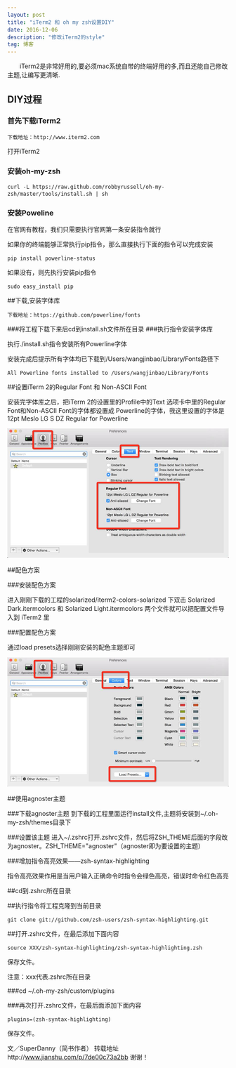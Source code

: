 ```yaml
---
layout: post
title: "iTerm2 和 oh my zsh设置DIY"
date: 2016-12-06 
description: "修改iTerm2的style"
tag: 博客 
---   
```


　　iTerm2是非常好用的,要必须mac系统自带的终端好用的多,而且还能自己修改主题,让编写更清晰.
　
## DIY过程     

### 首先下载iTerm2         

```
下载地址：http://www.iterm2.com
```
打开iTerm2

### 安装oh-my-zsh

```
curl -L https://raw.github.com/robbyrussell/oh-my-zsh/master/tools/install.sh | sh
```
### 安装Poweline

在官网有教程，我们只需要执行官网第一条安装指令就行

如果你的终端能够正常执行pip指令，那么直接执行下面的指令可以完成安装     

```
pip install powerline-status
```
如果没有，则先执行安装pip指令

```
sudo easy_install pip
```

##下载,安装字体库

```
下载地址：https://github.com/powerline/fonts
```
###将工程下载下来后cd到install.sh文件所在目录
###执行指令安装字体库

执行./install.sh指令安装所有Powerline字体

安装完成后提示所有字体均已下载到/Users/wangjinbao/Library/Fonts路径下

```
All Powerline fonts installed to /Users/wangjinbao/Library/Fonts
```

##设置iTerm 2的Regular Font 和 Non-ASCII Font

安装完字体库之后，把iTerm 2的设置里的Profile中的Text 选项卡中里的Regular Font和Non-ASCII Font的字体都设置成 Powerline的字体，我这里设置的字体是12pt Meslo LG S DZ Regular for Powerline

![](/images/posts/iTerm2/设置iTerm2.png)

##配色方案

###安装配色方案

进入刚刚下载的工程的solarized/iterm2-colors-solarized 下双击 Solarized Dark.itermcolors 和 Solarized Light.itermcolors 两个文件就可以把配置文件导入到 iTerm2 里

###配置配色方案

通过load presets选择刚刚安装的配色主题即可

![](/images/posts/iTerm2/配色方案.png)

##使用agnoster主题

###下载agnoster主题
到下载的工程里面运行install文件,主题将安装到~/.oh-my-zsh/themes目录下

###设置该主题
进入~/.zshrc打开.zshrc文件，然后将ZSH_THEME后面的字段改为agnoster。ZSH_THEME="agnoster"（agnoster即为要设置的主题）


###增加指令高亮效果——zsh-syntax-highlighting

指令高亮效果作用是当用户输入正确命令时指令会绿色高亮，错误时命令红色高亮

##cd到.zshrc所在目录

##执行指令将工程克隆到当前目录

```
git clone git://github.com/zsh-users/zsh-syntax-highlighting.git
```
##打开.zshrc文件，在最后添加下面内容

```
source XXX/zsh-syntax-highlighting/zsh-syntax-highlighting.zsh
```
保存文件。

注意：xxx代表.zshrc所在目录

###cd ~/.oh-my-zsh/custom/plugins

###再次打开.zshrc文件，在最后面添加下面内容

```
plugins=(zsh-syntax-highlighting)
```
保存文件。


文／SuperDanny（简书作者）
转载地址http://www.jianshu.com/p/7de00c73a2bb 谢谢！
